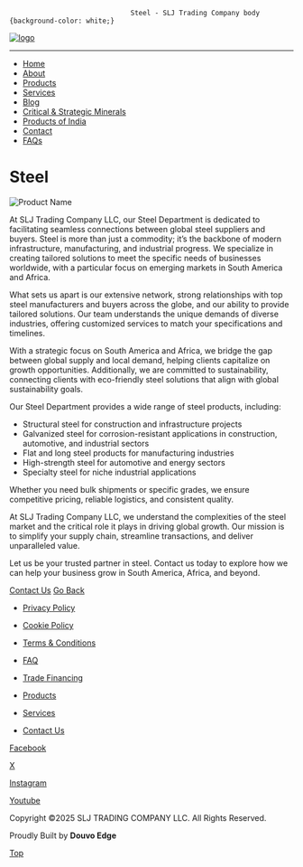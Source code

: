                                   Steel - SLJ Trading Company body {background-color: white;}

[![logo](https://sljtradingcompany.b-cdn.net/pics/slj-logo.png)](index.html)

* * *

*   [Home](index.html)
*   [About](about.html)
*   [Products](products.html)
*   [Services](services.html)
*   [Blog](blog.html)
*   [Critical & Strategic Minerals](critical-strategic-minerals.html)
*   [Products of India](products-of-india.html)
*   [Contact](contact.html)
*   [FAQs](faq.html)

Steel
=====

![Product Name](https://sljtradingcompany.b-cdn.net/pics/steel-new.jpg)

At SLJ Trading Company LLC, our Steel Department is dedicated to facilitating seamless connections between global steel suppliers and buyers. Steel is more than just a commodity; it’s the backbone of modern infrastructure, manufacturing, and industrial progress. We specialize in creating tailored solutions to meet the specific needs of businesses worldwide, with a particular focus on emerging markets in South America and Africa.

What sets us apart is our extensive network, strong relationships with top steel manufacturers and buyers across the globe, and our ability to provide tailored solutions. Our team understands the unique demands of diverse industries, offering customized services to match your specifications and timelines.

With a strategic focus on South America and Africa, we bridge the gap between global supply and local demand, helping clients capitalize on growth opportunities. Additionally, we are committed to sustainability, connecting clients with eco-friendly steel solutions that align with global sustainability goals.

Our Steel Department provides a wide range of steel products, including:

*   Structural steel for construction and infrastructure projects
*   Galvanized steel for corrosion-resistant applications in construction, automotive, and industrial sectors
*   Flat and long steel products for manufacturing industries
*   High-strength steel for automotive and energy sectors
*   Specialty steel for niche industrial applications

Whether you need bulk shipments or specific grades, we ensure competitive pricing, reliable logistics, and consistent quality.

At SLJ Trading Company LLC, we understand the complexities of the steel market and the critical role it plays in driving global growth. Our mission is to simplify your supply chain, streamline transactions, and deliver unparalleled value.

Let us be your trusted partner in steel. Contact us today to explore how we can help your business grow in South America, Africa, and beyond.

[Contact Us](contact.html) [Go Back](index.html#featured-products)

*   [Privacy Policy](privacy.html)
*   [Cookie Policy](cookies.html)
*   [Terms & Conditions](terms.html)
*   [FAQ](faq.html)

*   [Trade Financing](trade-financing.html)
*   [Products](products.html)
*   [Services](services.html)
*   [Contact Us](contact.html)

[Facebook](https://www.facebook.com/indonez)

[X](https://twitter.com/indonez_tw)

[Instagram](https://www.instagram.com/indonez_ig)

[Youtube](#some-link)

Copyright ©2025 SLJ TRADING COMPANY LLC. All Rights Reserved.

Proudly Built by **Douvo Edge**

[Top](#)